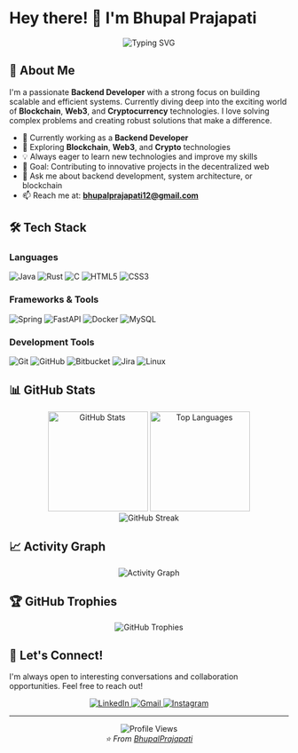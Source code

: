 # Hey there! 👋 I'm Bhupal Prajapati

<div align="center">
  <img src="https://readme-typing-svg.herokuapp.com?font=Fira+Code&pause=1000&color=36BCF7&width=435&lines=Backend+Developer;Blockchain+Enthusiast;Problem+Solver;Always+Learning" alt="Typing SVG" />
</div>

## 🚀 About Me

I'm a passionate **Backend Developer** with a strong focus on building scalable and efficient systems. Currently diving deep into the exciting world of **Blockchain**, **Web3**, and **Cryptocurrency** technologies. I love solving complex problems and creating robust solutions that make a difference.

- 🔭 Currently working as a **Backend Developer**
- 🌱 Exploring **Blockchain**, **Web3**, and **Crypto** technologies
- 💡 Always eager to learn new technologies and improve my skills
- 🎯 Goal: Contributing to innovative projects in the decentralized web
- 💬 Ask me about backend development, system architecture, or blockchain
- 📫 Reach me at: **bhupalprajapati12@gmail.com**

## 🛠️ Tech Stack

### Languages
![Java](https://img.shields.io/badge/Java-ED8B00?style=for-the-badge&logo=java&logoColor=white)
![Rust](https://img.shields.io/badge/Rust-000000?style=for-the-badge&logo=rust&logoColor=white)
![C](https://img.shields.io/badge/C-00599C?style=for-the-badge&logo=c&logoColor=white)
![HTML5](https://img.shields.io/badge/HTML5-E34F26?style=for-the-badge&logo=html5&logoColor=white)
![CSS3](https://img.shields.io/badge/CSS3-1572B6?style=for-the-badge&logo=css3&logoColor=white)

### Frameworks & Tools
![Spring](https://img.shields.io/badge/Spring-6DB33F?style=for-the-badge&logo=spring&logoColor=white)
![FastAPI](https://img.shields.io/badge/FastAPI-005571?style=for-the-badge&logo=fastapi)
![Docker](https://img.shields.io/badge/Docker-2496ED?style=for-the-badge&logo=docker&logoColor=white)
![MySQL](https://img.shields.io/badge/MySQL-005C84?style=for-the-badge&logo=mysql&logoColor=white)

### Development Tools
![Git](https://img.shields.io/badge/Git-F05032?style=for-the-badge&logo=git&logoColor=white)
![GitHub](https://img.shields.io/badge/GitHub-100000?style=for-the-badge&logo=github&logoColor=white)
![Bitbucket](https://img.shields.io/badge/Bitbucket-0747a6?style=for-the-badge&logo=bitbucket&logoColor=white)
![Jira](https://img.shields.io/badge/Jira-0052CC?style=for-the-badge&logo=jira&logoColor=white)
![Linux](https://img.shields.io/badge/Linux-FCC624?style=for-the-badge&logo=linux&logoColor=black)

## 📊 GitHub Stats

<div align="center">
  <img src="https://github-readme-stats.vercel.app/api?username=BhupalPrajapati&show_icons=true&theme=tokyonight&hide_border=true&include_all_commits=true&count_private=true" alt="GitHub Stats" height="180"/>
  <img src="https://github-readme-stats.vercel.app/api/top-langs/?username=BhupalPrajapati&theme=tokyonight&hide_border=true&layout=compact" alt="Top Languages" height="180"/>
</div>

<div align="center">
  <img src="https://streak-stats.demolab.com?user=BhupalPrajapati&theme=tokyonight&hide_border=true" alt="GitHub Streak" />
</div>

## 📈 Activity Graph

<div align="center">
  <img src="https://github-readme-activity-graph.vercel.app/graph?username=BhupalPrajapati&theme=tokyo-night&hide_border=true" alt="Activity Graph" />
</div>

## 🏆 GitHub Trophies

<div align="center">
  <img src="https://github-profile-trophy.vercel.app/?username=BhupalPrajapati&theme=tokyonight&no-frame=true&no-bg=false&margin-w=4" alt="GitHub Trophies" />
</div>

## 🤝 Let's Connect!

I'm always open to interesting conversations and collaboration opportunities. Feel free to reach out!

<div align="center">
  <a href="https://www.linkedin.com/in/bhupal-prajapati" target="_blank">
    <img src="https://img.shields.io/badge/LinkedIn-0077B5?style=for-the-badge&logo=linkedin&logoColor=white" alt="LinkedIn"/>
  </a>
  <a href="mailto:bhupalprajapati12@gmail.com" target="_blank">
    <img src="https://img.shields.io/badge/Gmail-D14836?style=for-the-badge&logo=gmail&logoColor=white" alt="Gmail"/>
  </a>
  <a href="https://instagram.com/bhupalprajapati7082" target="_blank">
    <img src="https://img.shields.io/badge/Instagram-E4405F?style=for-the-badge&logo=instagram&logoColor=white" alt="Instagram"/>
  </a>
</div>

---

<div align="center">
  <img src="https://komarev.com/ghpvc/?username=BhupalPrajapati&style=flat-square&color=blue" alt="Profile Views"/>
</div>

<div align="center">
  <i>⭐️ From <a href="https://github.com/BhupalPrajapati">BhupalPrajapati</a></i>
</div>
